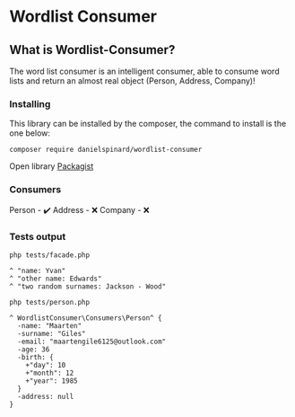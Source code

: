 # Wordlist Consumer

## What is Wordlist-Consumer?
The word list consumer is an intelligent consumer, able to consume word lists and return an almost real object (Person, Address, Company)!


### Installing
This library can be installed by the composer, the command to install is the one below:
```
composer require danielspinard/wordlist-consumer
```
Open library [Packagist](https://packagist.org/packages/danielspinard/wordlist-consumer)

### Consumers
Person - ✔️
Address - ❌
Company - ❌

### Tests output
```
php tests/facade.php 

^ "name: Yvan"
^ "other name: Edwards"
^ "two random surnames: Jackson - Wood"
```
```
php tests/person.php 

^ WordlistConsumer\Consumers\Person^ {
  -name: "Maarten"
  -surname: "Giles"
  -email: "maartengile6125@outlook.com"
  -age: 36
  -birth: {
    +"day": 10
    +"month": 12
    +"year": 1985
  }
  -address: null
}
```
